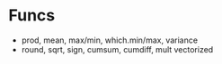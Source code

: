 # Funcs

* prod, mean, max/min, which.min/max, variance
* round, sqrt, sign, cumsum, cumdiff, mult vectorized